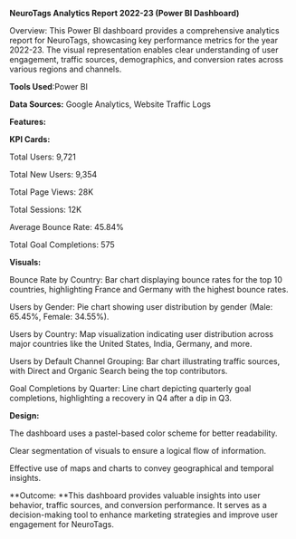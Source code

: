 **NeuroTags Analytics Report 2022-23 (Power BI Dashboard)**

Overview: This Power BI dashboard provides a comprehensive analytics report for NeuroTags, showcasing key performance metrics for the year 2022-23. The visual representation enables clear understanding of user engagement, traffic sources, demographics, and conversion rates across various regions and channels.

**Tools Used**:Power BI

**Data Sources:** Google Analytics, Website Traffic Logs

**Features:**

**KPI Cards:**

Total Users: 9,721

Total New Users: 9,354

Total Page Views: 28K

Total Sessions: 12K

Average Bounce Rate: 45.84%

Total Goal Completions: 575

**Visuals:**

Bounce Rate by Country: Bar chart displaying bounce rates for the top 10 countries, highlighting France and Germany with the highest bounce rates.

Users by Gender: Pie chart showing user distribution by gender (Male: 65.45%, Female: 34.55%).

Users by Country: Map visualization indicating user distribution across major countries like the United States, India, Germany, and more.

Users by Default Channel Grouping: Bar chart illustrating traffic sources, with Direct and Organic Search being the top contributors.

Goal Completions by Quarter: Line chart depicting quarterly goal completions, highlighting a recovery in Q4 after a dip in Q3.

**Design:**

The dashboard uses a pastel-based color scheme for better readability.

Clear segmentation of visuals to ensure a logical flow of information.

Effective use of maps and charts to convey geographical and temporal insights.

**Outcome: **This dashboard provides valuable insights into user behavior, traffic sources, and conversion performance. It serves as a decision-making tool to enhance marketing strategies and improve user engagement for NeuroTags.


